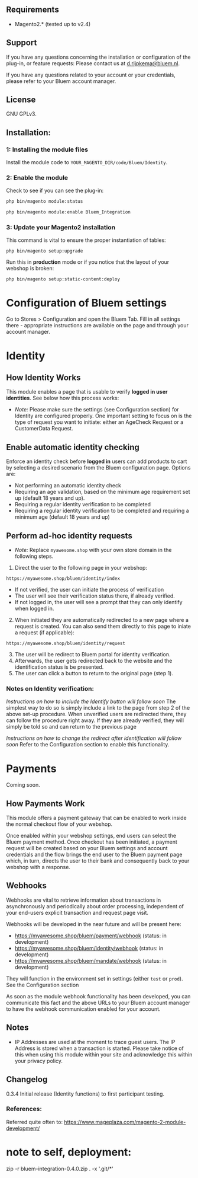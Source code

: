## Requirements

- Magento2.* (tested up to v2.4)

## Support

If you have any questions concerning the installation or configuration of the plug-in, or feature requests: Please contact us at [d.rijpkema@bluem.nl](mailto:d.rijpkema@bluem.nl?subject=Bluem+Magento2+Question). 

If you have any questions related to your account or your credentials, please refer to your Bluem account manager.

## License

GNU GPLv3.

## Installation:

### 1: Installing the module files
Install the module code to `YOUR_MAGENTO_DIR/code/Bluem/Identity`.
<!-- 
Or install via Composer (coming soon):

```bash
composer require daanrijpkema/bluem-magento-module:1.0
``` -->

### 2: Enable the module
Check to see if you can see the plug-in:
```bash
php bin/magento module:status
```

```bash
php bin/magento module:enable Bluem_Integration
```

### 3: Update your Magento2 installation

This command is vital to ensure the proper instantiation of tables:

```
php bin/magento setup:upgrade
```

Run this in **production** mode or if you notice that the layout of your webshop is broken:
```
php bin/magento setup:static-content:deploy
```


# Configuration of Bluem settings
Go to Stores > Configuration and open the Bluem Tab. 
Fill in all settings there - appropriate instructions are available on the page and through your account manager.

# Identity 
## How Identity Works
This module enables a page that is usable to verify **logged in user identities**. See below how this process works:

- _Note:_ Please make sure the settings (see Configuration section) for Identity are configured properly. One important setting to focus on is the type of request you want to initiate: either an AgeCheck Request or a CustomerData Request.

## Enable automatic identity checking

Enforce an identity check before **logged in** users can add products to cart by selecting a desired scenario from the Bluem configuration page. Options are:

- Not performing an automatic identity check
- Requiring an age validation, based on the minimum age requirement set up (default 18 years and up).
- Requiring a regular identity verification to be completed 
- Requiring a regular identity verification to be completed and requiring a minimum age (default 18 years and up)

## Perform ad-hoc identity requests

- _Note:_ Replace `myawesome.shop` with your own store domain in the following steps.

1. Direct the user to the following page in your webshop:
```
https://myawesome.shop/bluem/identity/index
```

- If not verified, the user can initiate the process of verification
- The user will see their verification status there, if already verified.
- If not logged in, the user will see a prompt that they can only identify when logged in.

2. When initiated they are automatically redirected to a new page where a request is created.
You can also send them directly to this page to iniate a request (if applicable):
```
https://myawesome.shop/bluem/identity/request
```
3. The user will be redirect to Bluem portal for identity verification.
4. Afterwards, the user gets redirected back to the website and the identification status is  be presented. 
5. The user can click a button to return to the original page (step 1).

### Notes on Identity verification:

_Instructions on how to include the Identify button will follow soon_ 
The simplest way to do so is simply include a link to the page from step 2 of the above set-up procedure. When unverified users are redirected there, they can follow the procedure right away. If they are already verified, they will simply be told so and can return to the previous page

_Instructions on how to change the redirect after identification will follow soon_ Refer to the Configuration section to enable this functionality.

# Payments
Coming soon.

<!-- To enable the payment gateway, go to Stores > Configuration, select Sales > Payment methods -->

## How Payments Work

This module offers a payment gateway that can be enabled to work inside the normal checkout flow of your webshop. 

Once enabled within your webshop settings, end users can select the Bluem payment method. Once checkout has been initiated, a payment request will be created based on your Bluem settings and account credentials and the flow brings the end user to the Bluem payment page which, in turn, directs the user to their bank and consequently back to your webshop with a response.

## Webhooks
Webhooks are vital to retrieve information about transactions in asynchronously and periodically about order processing, independent of your end-users explicit transaction and request page visit.

Webhooks will be developed in the near future and will be present here:

- https://myawesome.shop/bluem/payment/webhook (status: in development)
- https://myawesome.shop/bluem/identity/webhook (status: in development)
- https://myawesome.shop/bluem/mandate/webhook (status: in development)

They will function in the environment set in settings (either `test` or `prod`). See the Configuration section

As soon as the module webhook functionality has been developed, you can communicate this fact and the above URLs to your Bluem account manager to have the webhook communication enabled for your account.


## Notes
- IP Addresses are used at the moment to trace guest users. The IP Address is stored when a transaction is started. Please take notice of this when using this module within your site and acknowledge this within your privacy policy.

## Changelog

0.3.4   Initial release (Identity functions) to first participant testing.


### References:

Referred quite often to: https://www.mageplaza.com/magento-2-module-development/



# note to self, deployment:
 zip -r bluem-integration-0.4.0.zip . -x '.git/*'

 